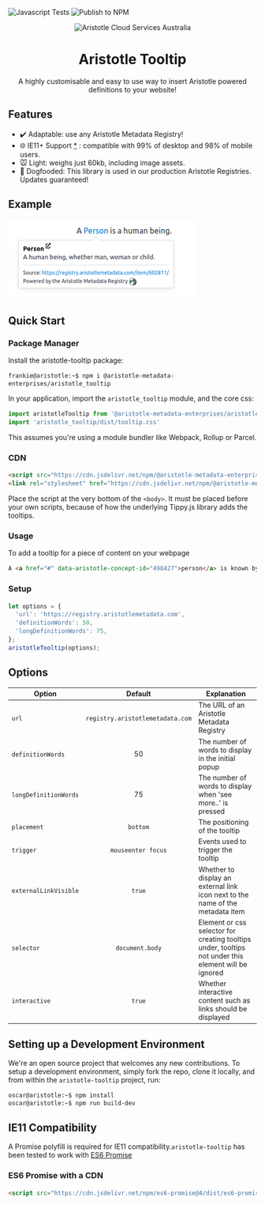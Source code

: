 ![Javascript Tests](https://github.com/Aristotle-Metadata-Enterprises/aristotle-tooltip/workflows/Javascript/badge.svg)
![Publish to NPM](https://github.com/Aristotle-Metadata-Enterprises/aristotle-tooltip/workflows/Publish%20to%20NPM/badge.svg)

<div align="center">
  <img alt="Aristotle Cloud Services Australia" src="https://brand.aristotlemetadata.com/images/pngs/base/base.256.png" height="117" />
</div>
<div align="center">
  <h1>Aristotle Tooltip</h1>
  <p>A highly customisable and easy to use way to insert Aristotle powered definitions to your website!</p>
</div>

## Features  

- :heavy_check_mark: Adaptable: use any Aristotle Metadata Registry!
- :globe_with_meridians: IE11+ Support [*][ie11-support] :
    compatible with 99% of desktop and 98% of mobile users.
- :mouse: Light: weighs just 60kb, including image assets.
- :dog: Dogfooded: This library is used in our production Aristotle Registries. Updates guaranteed!

## Example

![Image](https://github.com/Aristotle-Metadata-Enterprises/aristotle-tooltip/blob/master/image.png?raw=true)

## Quick Start

### Package Manager

Install the aristotle-tooltip package:

```console
frankie@aristotle:~$ npm i @aristotle-metadata-enterprises/aristotle_tooltip
```

In your application, import the `aristotle_tooltip` module, and the core css:

```javascript
import aristotleTooltip from '@aristotle-metadata-enterprises/aristotle_tooltip'
import 'aristotle_tooltip/dist/tooltip.css'
```
This assumes you're using a module bundler like Webpack, Rollup or Parcel.

### CDN

```html
<script src="https://cdn.jsdelivr.net/npm/@aristotle-metadata-enterprises/aristotle_tooltip@latest/dist/aristotletooltip.min.js"></script>
<link rel="stylesheet" href="https://cdn.jsdelivr.net/npm/@aristotle-metadata-enterprises/aristotle_tooltip@latest/dist/tooltip.css">
```
Place the script at the very bottom of the `<body>`. It must be placed before your own scripts, because of how the underlying Tippy.js library adds the tooltips.

### Usage

To add a tooltip for a piece of content on your webpage
```html
A <a href="#" data-aristotle-concept-id="498427">person</a> is known by the company they keep
```

### Setup

```javascript
let options = {
  'url': 'https://registry.aristotlemetadata.com',
  'definitionWords': 50,
  'longDefinitionWords': 75,
};
aristotleTooltip(options);

```

## Options

| Option        | Default           | Explanation  |
| ------------- |:-------------:| -----|
| `url`      | `registry.aristotlemetadata.com` | The URL of an Aristotle Metadata Registry |
| `definitionWords`      | 50      |  The number of words to display in the initial popup  |
| `longDefinitionWords`  | 75      |  The number of words to display when 'see more..' is pressed |
| `placement`            | `bottom`|  The positioning of the tooltip |
| `trigger` | `mouseenter focus` | Events used to trigger the tooltip |
| `externalLinkVisible`  | `true`  |  Whether to display an external link icon next to the name of the metadata item |
| `selector` | `document.body` | Element or css selector for creating tooltips under, tooltips not under this element will be ignored |
| `interactive` | `true` | Whether interactive content such as links should be displayed |

## Setting up a Development Environment

We're an open source project that welcomes any new contributions. To setup a development environment, simply fork the repo, clone it locally, and from within the `aristotle-tooltip` project, run:
```console
oscar@aristotle:~$ npm install
oscar@aristotle:~$ npm run build-dev
```

## IE11 Compatibility

A Promise polyfill is required for IE11 compatibility.`aristotle-tooltip` has been tested to work with [ES6 Promise](https://github.com/stefanpenner/es6-promise)

### ES6 Promise with a CDN

```html
<script src="https://cdn.jsdelivr.net/npm/es6-promise@4/dist/es6-promise.auto.js"></script> 
```

[ie11-support]: #ie11-compatibility

